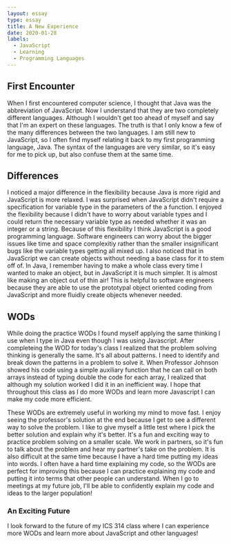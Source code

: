 ```yaml
---
layout: essay
type: essay
title: A New Experience
date: 2020-01-28
labels:
  - JavaScript
  - Learning
  - Programming Languages
---
```


## First Encounter
When I first encountered computer science, I thought that Java was the abbreviation of JavaScript.  Now I understand that they are two completely different languages.  Although I wouldn't get too ahead of myself and say that I'm an expert on these languages.  The truth is that I only know a few of the many differences between the two languages.  I am still new to JavaScript, so I often find myself relating it back to my first programming language, Java.  The syntax of the languages are very similar, so it's easy for me to pick up, but also confuse them at the same time.

## Differences
I noticed a major difference in the flexibility because Java is more rigid and JavaScript is more relaxed.  I was surprised when JavaScript didn't require a specification for variable type in the parameters of the a function.  I enjoyed the flexibility because I didn't have to worry about variable types and I could return the necessary variable type as needed whether it was an integer or a string.  Because of this flexibility I think JavaScript is a good programming language.  Software engineers can worry about the bigger issues like time and space complexitiy rather than the smaller insignificant bugs like the variable types getting all mixed up.  I also noticed that in JavaScript we can create objects without needing a base class for it to stem off of.  In Java, I remember having to make a whole class every time I wanted to make an object, but in JavaScript it is much simpler.  It is almost like making an object out of thin air!  This is helpful to software engineers because they are able to use the prototypal object oriented coding from JavaScript and more fluidly create objects whenever needed.  

## WODs
While doing the practice WODs I found myself applying the same thinking I use when I type in Java even though I was using Javascript.  After completeing the WOD for today's class I realized that the problem solving thinking is generally the same.  It's all about patterns. I need to identify and break down the patterns in a problem to solve it.  When Professor Johnson showed his code using a simple auxiliary function that he can call on both arrays instead of typing double the code for each array, I realized that although my solution worked I did it in an inefficient way.  I hope that throughout this class as I do more WODs and learn more Javascript I can make my code more efficient.

These WODs are extremely useful in working my mind to move fast.  I enjoy seeing the professor's solution at the end because I get to see a different way to solve the problem.  I like to give myself a little test where I pick the better solution and explain why it's better.  It's a fun and exciting way to practice problem solving on a smaller scale.  We work in partners, so it's fun to talk about the problem and hear my partner's take on the problem.  It is also difficult at the same time because I have a hard time putting my ideas into words.  I often have a hard time explaining my code, so the WODs are perfect for improving this because I can practice explaining my code and putting it into terms that other people can understand.  When I go to meetings at my future job, I'll be able to confidently explain my code and ideas to the larger population!

### An Exciting Future
I look forward to the future of my ICS 314 class where I can experience more WODs and learn more about JavaScript and other languages!

